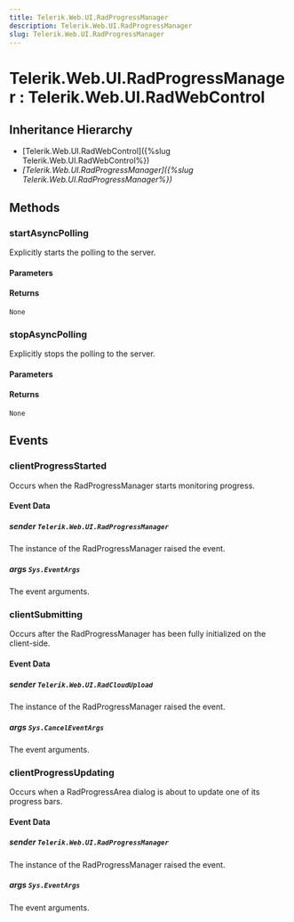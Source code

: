 ```yaml
---
title: Telerik.Web.UI.RadProgressManager
description: Telerik.Web.UI.RadProgressManager
slug: Telerik.Web.UI.RadProgressManager
---
```


# Telerik.Web.UI.RadProgressManager  : Telerik.Web.UI.RadWebControl

## Inheritance Hierarchy

* [Telerik.Web.UI.RadWebControl]({%slug Telerik.Web.UI.RadWebControl%})
* *[Telerik.Web.UI.RadProgressManager]({%slug Telerik.Web.UI.RadProgressManager%})*


## Methods

###  startAsyncPolling

Explicitly starts the polling to the server.

#### Parameters

#### Returns

`None` 

### stopAsyncPolling

Explicitly stops the polling to the server.

#### Parameters

#### Returns

`None`


## Events

### clientProgressStarted 

Occurs when the RadProgressManager starts monitoring progress. 

#### Event Data

##### sender `Telerik.Web.UI.RadProgressManager`

The instance of the RadProgressManager raised the event.

##### args `Sys.EventArgs`

The event arguments.  

### clientSubmitting

Occurs after the RadProgressManager has been fully initialized on the client-side.

#### Event Data

##### sender `Telerik.Web.UI.RadCloudUpload`

The instance of the RadProgressManager raised the event.

##### args `Sys.CancelEventArgs`

The event arguments.  
### clientProgressUpdating

Occurs when a RadProgressArea dialog is about to update one of its progress bars.

#### Event Data

##### sender `Telerik.Web.UI.RadProgressManager`

The instance of the RadProgressManager raised the event.

##### args `Sys.EventArgs`

The event arguments.  


